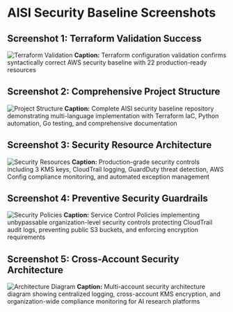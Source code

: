 # AISI Security Baseline Screenshots

## Screenshot 1: Terraform Validation Success
![Terraform Validation](01-terraform-validation.png)
**Caption:** Terraform configuration validation confirms syntactically correct AWS security baseline with 22 production-ready resources

## Screenshot 2: Comprehensive Project Structure  
![Project Structure](02-project-structure.png)
**Caption:** Complete AISI security baseline repository demonstrating multi-language implementation with Terraform IaC, Python automation, Go testing, and comprehensive documentation

## Screenshot 3: Security Resource Architecture
![Security Resources](03-security-resources.png)
**Caption:** Production-grade security controls including 3 KMS keys, CloudTrail logging, GuardDuty threat detection, AWS Config compliance monitoring, and automated exception management

## Screenshot 4: Preventive Security Guardrails
![Security Policies](04-security-policies.png)
**Caption:** Service Control Policies implementing unbypassable organization-level security controls protecting CloudTrail audit logs, preventing public S3 buckets, and enforcing encryption requirements

## Screenshot 5: Cross-Account Security Architecture
![Architecture Diagram](05-architecture-diagram.png)
**Caption:** Multi-account security architecture diagram showing centralized logging, cross-account KMS encryption, and organization-wide compliance monitoring for AI research platforms
